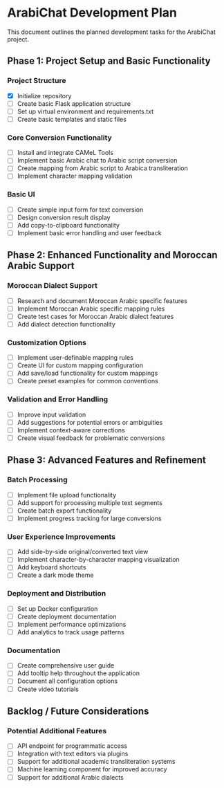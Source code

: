 # ArabiChat Development Plan

This document outlines the planned development tasks for the ArabiChat project.

## Phase 1: Project Setup and Basic Functionality

### Project Structure
- [x] Initialize repository
- [ ] Create basic Flask application structure
- [ ] Set up virtual environment and requirements.txt
- [ ] Create basic templates and static files

### Core Conversion Functionality
- [ ] Install and integrate CAMeL Tools
- [ ] Implement basic Arabic chat to Arabic script conversion
- [ ] Create mapping from Arabic script to Arabica transliteration
- [ ] Implement character mapping validation

### Basic UI
- [ ] Create simple input form for text conversion
- [ ] Design conversion result display
- [ ] Add copy-to-clipboard functionality
- [ ] Implement basic error handling and user feedback

## Phase 2: Enhanced Functionality and Moroccan Arabic Support

### Moroccan Dialect Support
- [ ] Research and document Moroccan Arabic specific features
- [ ] Implement Moroccan Arabic specific mapping rules
- [ ] Create test cases for Moroccan Arabic dialect features
- [ ] Add dialect detection functionality

### Customization Options
- [ ] Implement user-definable mapping rules
- [ ] Create UI for custom mapping configuration
- [ ] Add save/load functionality for custom mappings
- [ ] Create preset examples for common conventions

### Validation and Error Handling
- [ ] Improve input validation
- [ ] Add suggestions for potential errors or ambiguities
- [ ] Implement context-aware corrections
- [ ] Create visual feedback for problematic conversions

## Phase 3: Advanced Features and Refinement

### Batch Processing
- [ ] Implement file upload functionality
- [ ] Add support for processing multiple text segments
- [ ] Create batch export functionality
- [ ] Implement progress tracking for large conversions

### User Experience Improvements
- [ ] Add side-by-side original/converted text view
- [ ] Implement character-by-character mapping visualization
- [ ] Add keyboard shortcuts
- [ ] Create a dark mode theme

### Deployment and Distribution
- [ ] Set up Docker configuration
- [ ] Create deployment documentation
- [ ] Implement performance optimizations
- [ ] Add analytics to track usage patterns

### Documentation
- [ ] Create comprehensive user guide
- [ ] Add tooltip help throughout the application
- [ ] Document all configuration options
- [ ] Create video tutorials

## Backlog / Future Considerations

### Potential Additional Features
- [ ] API endpoint for programmatic access
- [ ] Integration with text editors via plugins
- [ ] Support for additional academic transliteration systems
- [ ] Machine learning component for improved accuracy
- [ ] Support for additional Arabic dialects
